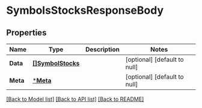 # SymbolsStocksResponseBody

## Properties
Name | Type | Description | Notes
------------ | ------------- | ------------- | -------------
**Data** | [**[]SymbolStocks**](SymbolStocks.md) |  | [optional] [default to null]
**Meta** | [***Meta**](Meta.md) |  | [optional] [default to null]

[[Back to Model list]](../README.md#documentation-for-models) [[Back to API list]](../README.md#documentation-for-api-endpoints) [[Back to README]](../README.md)

